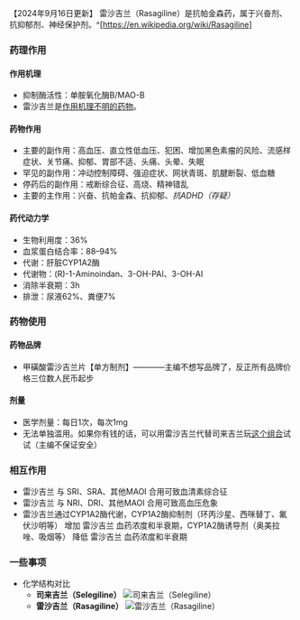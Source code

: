 ﻿【2024年9月16日更新】
雷沙吉兰（Rasagiline）是抗帕金森药，属于兴奋剂、抗抑郁剂、神经保护剂。^[https://en.wikipedia.org/wiki/Rasagiline]
### 药理作用
#### 作用机理
- 抑制酶活性：单胺氧化酶B/MAO-B
- 雷沙吉兰是[作用机理不明的药物](https://overspeed-wiki.github.io/%E7%B4%A2%E5%BC%95/#%E4%BD%9C%E7%94%A8%E6%9C%BA%E7%90%86%E4%B8%8D%E6%98%8E%E7%9A%84%E8%8D%AF%E7%89%A9%E7%B4%A2%E5%BC%95-1)。
#### 药物作用
- 主要的副作用：高血压、直立性低血压、犯困、增加黑色素瘤的风险、流感样症状、关节痛、抑郁、胃部不适、头痛、头晕、失眠
- 罕见的副作用：冲动控制障碍、强迫症状、网状青斑、肌腱断裂、低血糖
- 停药后的副作用：戒断综合征、高烧、精神错乱
- 主要的主作用：兴奋、抗帕金森、抗抑郁、*抗ADHD（存疑）*
#### 药代动力学
- 生物利用度：36%
- 血浆蛋白结合率：88–94%
- 代谢：肝脏CYP1A2酶
- 代谢物：(R)-1-Aminoindan、3-OH-PAI、3-OH-AI
- 消除半衰期：3h
- 排泄：尿液62%、粪便7%
### 药物使用
#### 药物品牌
- 甲磺酸雷沙吉兰片【单方制剂】————主编不想写品牌了，反正所有品牌价格三位数人民币起步
#### 剂量
- 医学剂量：每日1次，每次1mg
- 无法单独滥用。如果你有钱的话，可以用雷沙吉兰代替司来吉兰玩[这个组合](https://overspeed.wiki/zh/drug/%E5%8F%B8%E6%9D%A5%E5%90%89%E5%85%B0-%E8%8B%AF%E4%B9%99%E8%83%BA-%E5%AE%89%E9%9D%9E%E4%BB%96%E9%85%AE)试试（主编不保证安全）
### 相互作用
- 雷沙吉兰 与 SRI、SRA、其他MAOI 合用可致血清素综合征
- 雷沙吉兰 与 NRI、DRI、其他MAOI 合用可致高血压危象
- 雷沙吉兰通过CYP1A2酶代谢，CYP1A2酶抑制剂（环丙沙星、西咪替丁、氟伏沙明等） 增加 雷沙吉兰 血药浓度和半衰期，CYP1A2酶诱导剂（奥美拉唑、吸烟等） 降低 雷沙吉兰 血药浓度和半衰期
### 一些事项
- 化学结构对比
  - **司来吉兰（Selegiline）** ![司来吉兰（Selegiline）](/imgs/司来吉兰.png)
  - **雷沙吉兰（Rasagiline）** ![雷沙吉兰（Rasagiline）](/imgs/雷沙吉兰.png)
